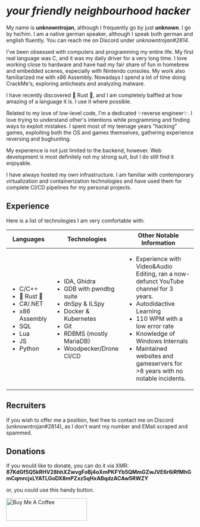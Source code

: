 # _your friendly neighbourhood hacker_

My name is **unknowntrojan**, although I frequently go by just **unknown**. I go by he/him. I am a native german speaker, although I speak both german and english fluently. You can reach me on Discord under _unknowntrojan#2814_.

I've been obsessed with computers and programming my entire life. My first real language was C, and it was my daily driver for a very long time. I love working close to hardware and have had my fair share of fun in homebrew and embedded scenes, especially with Nintendo consoles. My work also familiarized me with x86 Assembly. Nowadays I spend a lot of time doing CrackMe's, exploring anticheats and analyzing malware.

I have recently discovered 🦀 Rust 🦀, and I am completely baffled at how amazing of a language it is. I use it where possible.

Related to my love of low-level code, I'm a dedicated ✨reverse engineer✨. I love trying to understand other's intentions while programming and finding ways to exploit mistakes. I spent most of my teenage years "hacking" games, exploiting both the OS and games themselves, gathering experience reversing and bughunting.

My experience is not just limited to the backend, however. Web development is most definitely not my strong suit, but I do still find it enjoyable.

I have always hosted my own infrastructure. I am familiar with contemporary virtualization and containerization technologies and have used them for complete CI/CD pipelines for my personal projects.

## Experience

Here is a list of technologies I am very comfortable with:

<table>
<thead>

<tr>

<th>Languages</th>
<th>Technologies</th>
<th>Other Notable Information</th>

</tr>

</thead>
<tbody>

<tr>
<td>

- C/C++
- 🦀 Rust 🦀
- C#/.NET
- x86 Assembly
- SQL
- Lua
- JS
- Python

</td>
<td>

- IDA, Ghidra
- GDB with pwndbg suite
- dnSpy & ILSpy
- Docker & Kubernetes
- Git
- RDBMS (mostly MariaDB)
- Woodpecker/Drone CI/CD

</td>
<td>

- Experience with Video&Audio Editing, ran a now-defunct YouTube channel for 3 years.
- Autodidactive Learning
- 110 WPM with a low error rate
- Knowledge of Windows Internals
- Maintained websites and gameservers for >8 years with no notable incidents.

</td>
</tr>

</tbody>
</table>

## Recruiters

If you wish to offer me a position, feel free to contact me on Discord (unknowntrojan#2814), as I don't want my number and EMail scraped and spammed.

## Donations

If you would like to donate, you can do it via XMR:
**87KdGf5Q5kRHV28hhXZwvgFoBj4oXmPKFYb5QMmGZwJVE6r6iRfMhGmCqmrcjxLYATLGoDX8mPZxz5qHxABqdzACAw5RWZY**

or, you could use this handy button.

<a href="https://www.buymeacoffee.com/unknowntrojan" target="_blank"><img src="https://cdn.buymeacoffee.com/buttons/v2/default-violet.png" alt="Buy Me A Coffee" style="height: 60px !important;width: 217px !important;" ></a>
